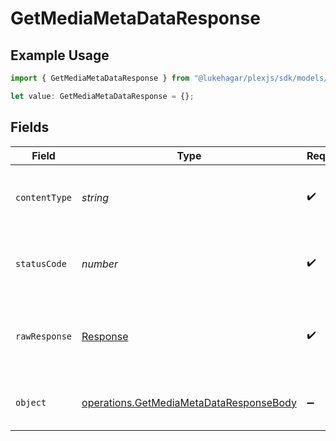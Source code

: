 # GetMediaMetaDataResponse

## Example Usage

```typescript
import { GetMediaMetaDataResponse } from "@lukehagar/plexjs/sdk/models/operations";

let value: GetMediaMetaDataResponse = {};
```

## Fields

| Field                                                                                                     | Type                                                                                                      | Required                                                                                                  | Description                                                                                               |
| --------------------------------------------------------------------------------------------------------- | --------------------------------------------------------------------------------------------------------- | --------------------------------------------------------------------------------------------------------- | --------------------------------------------------------------------------------------------------------- |
| `contentType`                                                                                             | *string*                                                                                                  | :heavy_check_mark:                                                                                        | HTTP response content type for this operation                                                             |
| `statusCode`                                                                                              | *number*                                                                                                  | :heavy_check_mark:                                                                                        | HTTP response status code for this operation                                                              |
| `rawResponse`                                                                                             | [Response](https://developer.mozilla.org/en-US/docs/Web/API/Response)                                     | :heavy_check_mark:                                                                                        | Raw HTTP response; suitable for custom response parsing                                                   |
| `object`                                                                                                  | [operations.GetMediaMetaDataResponseBody](../../../sdk/models/operations/getmediametadataresponsebody.md) | :heavy_minus_sign:                                                                                        | The metadata of the library item.                                                                         |